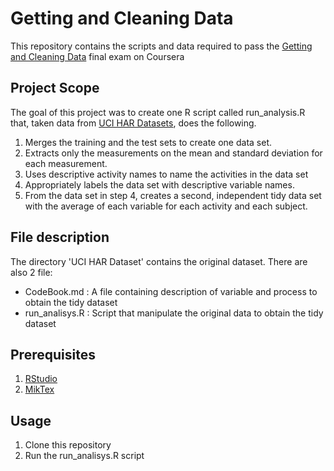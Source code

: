 # Getting and Cleaning Data
This repository contains the scripts and data required to pass the [Getting and Cleaning Data](https://www.coursera.org/learn/data-cleaning/home/welcome) final exam on Coursera

## Project Scope
The goal of this project was to create one R script called run_analysis.R that, taken data from [UCI HAR Datasets](https://d396qusza40orc.cloudfront.net/getdata%2Fprojectfiles%2FUCI%20HAR%20Dataset.zip), does the following.

1. Merges the training and the test sets to create one data set.
2. Extracts only the measurements on the mean and standard deviation for each measurement.
3. Uses descriptive activity names to name the activities in the data set
4. Appropriately labels the data set with descriptive variable names.
5. From the data set in step 4, creates a second, independent tidy data set with the average of each variable for each activity and each subject.

## File description
The directory 'UCI HAR Dataset' contains the original dataset.
There are also 2 file:
* CodeBook.md : A file containing description of variable and process to obtain the tidy dataset
* run_analisys.R : Script that manipulate the original data to obtain the tidy dataset

## Prerequisites
1. [RStudio](https://rstudio.com)
2. [MikTex](https://miktex.org)

## Usage
1. Clone this repository
2. Run the run_analisys.R script
